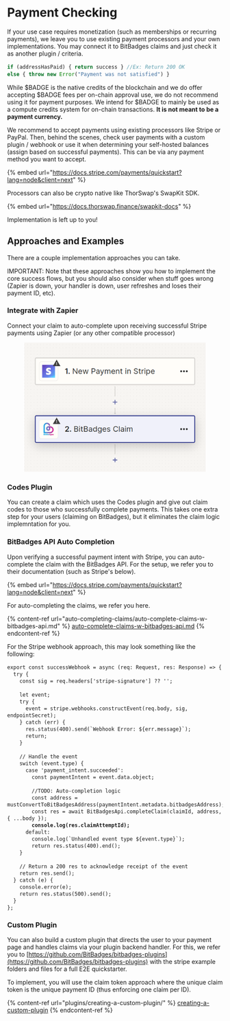 # Payment Checking

If your use case requires monetization (such as memberships or recurring payments), we leave you to use existing payment processors and your own implementations. You may connect it to BitBadges claims and just check it as another plugin / criteria.

```javascript
if (addressHasPaid) { return success } //Ex: Return 200 OK
else { throw new Error("Payment was not satisfied") }
```

While $BADGE is the native credits of the blockchain and we do offer accepting $BADGE fees per on-chain approval use, we do not recommend using it for payment purposes. We intend for $BADGE to mainly be used as a compute credits system for on-chain transactions. **It is not meant to be a payment currency.**

We recommend to accept payments using existing processors like Stripe or PayPal. Then, behind the scenes, check user payments with a custom plugin / webhook or use it when determining your self-hosted balances (assign based on successful payments). This can be via any payment method you want to accept.

{% embed url="https://docs.stripe.com/payments/quickstart?lang=node&client=next" %}

Processors can also be crypto native like ThorSwap's SwapKit SDK.

{% embed url="https://docs.thorswap.finance/swapkit-docs" %}

Implementation is left up to you!

## Approaches and Examples

There are a couple implementation approaches you can take.

IMPORTANT: Note that these approaches show you how to implement the core success flows, but you should also consider when stuff goes wrong (Zapier is down, your handler is down, user refreshes and loses their payment ID, etc).

### Integrate with Zapier

Connect your claim to auto-complete upon receiving successful Stripe payments using Zapier (or any other compatible processor)

<figure><img src="../../.gitbook/assets/image (1) (1) (1) (1) (1) (1) (1) (1) (1) (1) (1) (1) (1) (1) (1) (1) (1).png" alt=""><figcaption></figcaption></figure>

### Codes Plugin

You can create a claim which uses the Codes plugin and give out claim codes to those who successfully complete payments. This takes one extra step for your users (claiming on BitBadges), but it eliminates the claim logic implemntation for you.

### BitBadges API Auto Completion

Upon verifying a successful payment intent with Stripe, you can auto-complete the claim with the BitBadges API. For the setup, we refer you to their documentation (such as Stripe's below).

{% embed url="https://docs.stripe.com/payments/quickstart?lang=node&client=next" %}

For auto-completing the claims, we refer you here.

{% content-ref url="auto-completing-claims/auto-complete-claims-w-bitbadges-api.md" %}
[auto-complete-claims-w-bitbadges-api.md](auto-completing-claims/auto-complete-claims-w-bitbadges-api.md)
{% endcontent-ref %}

For the Stripe webhook approach, this may look something like the following:

<pre class="language-typescript"><code class="lang-typescript">export const successWebhook = async (req: Request, res: Response) => {
  try {
    const sig = req.headers['stripe-signature'] ?? '';

    let event;
    try {
      event = stripe.webhooks.constructEvent(req.body, sig, endpointSecret);
    } catch (err) {
      res.status(400).send(`Webhook Error: ${err.message}`);
      return;
    }

    // Handle the event
    switch (event.type) {
      case 'payment_intent.succeeded':
        const paymentIntent = event.data.object;

        //TODO: Auto-completion logic
        const address = mustConvertToBitBadgesAddress(paymentIntent.metadata.bitbadgesAddress);
        const res = await BitBadgesApi.completeClaim(claimId, address, { ...body });
<strong>        console.log(res.claimAttemptId);
</strong>      default:
        console.log(`Unhandled event type ${event.type}`);
        return res.status(400).end();
    }

    // Return a 200 res to acknowledge receipt of the event
    return res.send();
  } catch (e) {
    console.error(e);
    return res.status(500).send();
  }
};
</code></pre>

### Custom Plugin

You can also build a custom plugin that directs the user to your payment page and handles claims via your plugin backend handler. For this, we refer you to [https://github.com/BitBadges/bitbadges-plugins](https://github.com/BitBadges/bitbadges-plugins) with the stripe example folders and files for a full E2E quickstarter.

To implement, you will use the claim token approach where the unique claim token is the unique payment ID (thus enforcing one claim per ID).

{% content-ref url="plugins/creating-a-custom-plugin/" %}
[creating-a-custom-plugin](plugins/creating-a-custom-plugin/)
{% endcontent-ref %}
